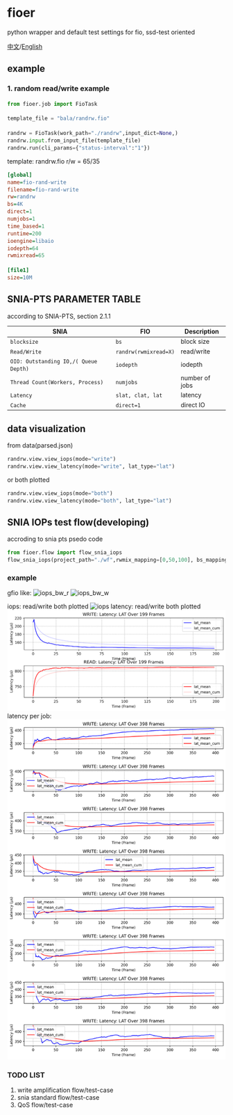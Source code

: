 # fioer
python wrapper and default test settings for fio, ssd-test oriented

[中文](./README_CN.md)/[English](./README.md)

## example 
### 1. random read/write example

```python
from fioer.job import FioTask

template_file = "bala/randrw.fio"

randrw = FioTask(work_path="./randrw",input_dict=None,)
randrw.input.from_input_file(template_file)
randrw.run(cli_params={"status-interval":"1"})
```

template: randrw.fio
r/w = 65/35
```ini
[global]
name=fio-rand-write
filename=fio-rand-write
rw=randrw
bs=4K
direct=1
numjobs=1
time_based=1
runtime=200
ioengine=libaio
iodepth=64
rwmixread=65

[file1]
size=10M

```


## SNIA-PTS PARAMETER TABLE
according to SNIA-PTS, section 2.1.1 

| SNIA  | FIO  | Description |
| --- | --- | --- |
| `blocksize` | `bs` | block size |
| `Read/Write` | `randrw(rwmixread=X)` | read/write |
| `OIO: Outstanding IO,/( Queue Depth)` | `iodepth` | iodepth |
| `Thread Count(Workers, Process)` | `numjobs` | number of jobs |
| `Latency` | `slat, clat, lat` | latency |
| `Cache` | `direct=1` | direct IO |



## data visualization
from data(parsed.json)

```python
randrw.view.view_iops(mode="write")
randrw.view.view_latency(mode="write", lat_type="lat")
```
or both plotted
```python
randrw.view.view_iops(mode="both")
randrw.view.view_latency(mode="both", lat_type="lat")
```

## SNIA IOPs test flow(developing)
accroding to snia pts psedo code
```python
from fioer.flow import flow_snia_iops
flow_snia_iops(project_path="./wf",rwmix_mapping=[0,50,100], bs_mapping=[4,8])
```

### example

gfio like:
![iops_bw_r](https://img.picui.cn/free/2024/10/31/6723a9604fbfd.png) 
![iops_bw_w](https://img.picui.cn/free/2024/10/31/6723a94ea84cc.png)

iops: read/write both plotted
![iops](https://img.picui.cn/free/2024/10/31/6722f4b74e52b.png)
latency: read/write both plotted
![latency](./images/lat_rw.png)
latency per job:
![latency-total](./images/lat_perjob.png)


### TODO LIST
1. write amplification flow/test-case
2. snia standard flow/test-case
3. QoS flow/test-case